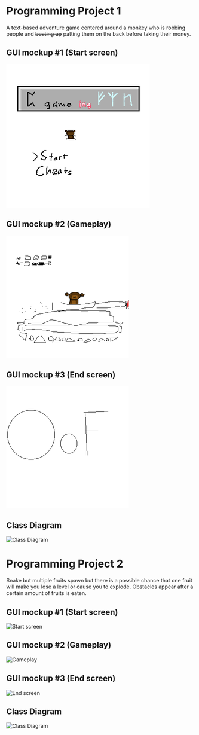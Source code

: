 # Programming Project 1
A text-based adventure game centered around a monkey who is robbing people and ~~beating up~~ patting them on the back before taking their money.

## GUI mockup #1 (Start screen)
![Start Screen](https://github.com/ikenim/programproject/blob/main/images/mockup1.png?raw=true)
## GUI mockup #2 (Gameplay)
![Gameplay](https://github.com/ikenim/programproject/blob/main/images/gameplay1.png?raw=true)
## GUI mockup #3 (End screen)
![End screen](https://github.com/ikenim/programproject/blob/main/images/endscreen1.png?raw=true)
## Class Diagram
![Class Diagram]()
# Programming Project 2
Snake but multiple fruits spawn but there is a possible chance that one fruit will make you lose a level or cause you to explode. Obstacles appear after a certain amount of fruits is eaten.

## GUI mockup #1 (Start screen)
![Start screen]()
## GUI mockup #2 (Gameplay)
![Gameplay]()
## GUI mockup #3 (End screen)
![End screen]()
## Class Diagram
![Class Diagram]()
